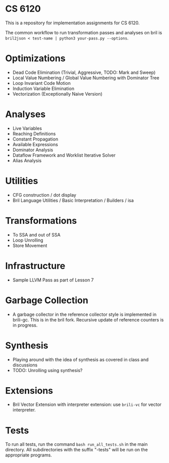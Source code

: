# CS 6120

This is a repository for implementation assignments for CS 6120.

The common workflow to run transformation passes and analyses on bril is 
`bril2json < test-name | python3 your-pass.py --options`.

# Optimizations
- Dead Code Elimination (Trivial, Aggressive, TODO: Mark and Sweep)
- Local Value Numbering / Global Value Numbering with Dominator Tree
- Loop Invariant Code Motion 
- Induction Variable Elimination 
- Vectorization (Exceptionally Naive Version)

# Analyses
- Live Variables 
- Reaching Definitions 
- Constant Propagation
- Available Expressions
- Dominator Analysis
- Dataflow Framework and Worklist Iterative Solver
- Alias Analysis

# Utilities
- CFG construction / dot display
- Bril Language Utilities / Basic Interpretation / Builders / isa

# Transformations
- To SSA and out of SSA
- Loop Unrolling
- Store Movement

# Infrastructure
- Sample LLVM Pass as part of Lesson 7

# Garbage Collection
- A garbage collector in the reference collector style is implemented in brili-gc. This is in the bril fork. Recursive update of reference counters is in progress.

# Synthesis
- Playing around with the idea of synthesis as covered in class and discussions
- TODO: Unrolling using synthesis?

# Extensions
- Bril Vector Extension with interpreter extension: use `brili-vc` for vector interpreter.

# Tests

To run all tests, run the command `bash run_all_tests.sh` in the main directory.
All subdirectories with the suffix "-tests" will be run on the appropriate programs.
